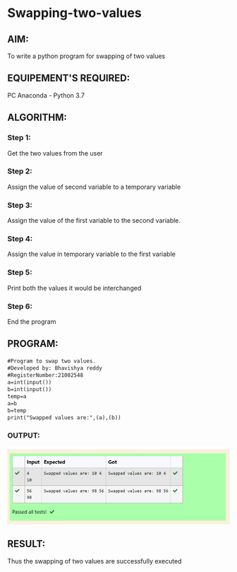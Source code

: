 # Swapping-two-values
## AIM:
To write a python program for swapping of two values
## EQUIPEMENT'S REQUIRED: 
PC
Anaconda - Python 3.7
## ALGORITHM: 
### Step 1:
Get the two values from the user
### Step 2: 
Assign the value of second variable to a temporary variable 
### Step 3: 
Assign the value of the first variable to the second variable.
### Step 4:  
Assign the value in temporary variable to the first variable
### Step 5: 
Print both the values it would be interchanged
### Step 6: 
End the program
## PROGRAM:
~~~
#Program to swap two values.
#Developed by: Bhavishya reddy
#RegisterNumber:21002548
a=int(input())
b=int(input())
temp=a
a=b
b=temp
print("Swapped values are:",(a),(b))
~~~
### OUTPUT:
![output](./twovalues.jpeg)


## RESULT:
Thus the swapping of two values are successfully executed



